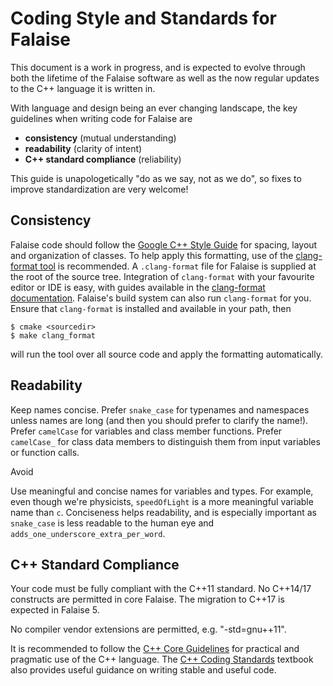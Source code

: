 Coding Style and Standards for Falaise
======================================

This document is a work in progress, and is expected to evolve
through both the lifetime of the Falaise software as well as
the now regular updates to the C++ language it is written in.

With language and design being an ever changing landscape, the
key guidelines when writing code for Falaise are

- **consistency** (mutual understanding)
- **readability** (clarity of intent)
- **C++ standard compliance** (reliability)

This guide is unapologetically "do as we say, not as we do", so fixes
to improve standardization are very welcome!

Consistency
-----------

Falaise code should follow the [Google C++ Style Guide](http://google-styleguide.googlecode.com/svn/trunk/cppguide.xml) for spacing, layout and organization of classes.
To help apply this formatting, use of the [clang-format tool](https://clang.llvm.org/docs/ClangFormat.html) is recommended.
A `.clang-format` file for Falaise is supplied at the root of the source tree.
Integration of `clang-format` with your favourite editor or IDE is easy, with guides
available in the [clang-format documentation](https://clang.llvm.org/docs/ClangFormat.html).
Falaise's build system can also run `clang-format` for you. Ensure that `clang-format`
is installed and available in your path, then

```
$ cmake <sourcedir>
$ make clang_format
```

will run the tool over all source code and apply the formatting automatically.


Readability
-----------
Keep names concise. Prefer `snake_case` for typenames and namespaces unless names are long (and then you should prefer to clarify the name!). Prefer `camelCase` for
variables and class member functions. Prefer `camelCase_` for
class data members to distinguish them from input variables or function calls.

Avoid

Use meaningful and concise names for variables and types. For example,
even though we're physicists, `speedOfLight` is a more meaningful variable name
than `c`. Conciseness helps readability, and is especially important
as `snake_case` is less readable to the human eye and `adds_one_underscore_extra_per_word`.


C++ Standard Compliance
-----------------------
Your code must be fully compliant with the C++11 standard. No C++14/17
constructs are permitted in core Falaise. The migration to C++17 is
expected in Falaise 5.

No compiler vendor extensions are permitted, e.g. "-std=gnu++11".

It is recommended to follow the [C++ Core Guidelines](http://isocpp.github.io/CppCoreGuidelines/CppCoreGuidelines) for practical and pragmatic use of the C++ language.
The [C++ Coding Standards](http://www.gotw.ca/publications/c++cs.htm) textbook also provides
useful guidance on writing stable and useful code.
